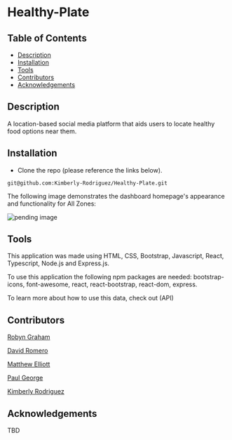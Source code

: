 # Healthy-Plate

## Table of Contents

* [Description](#description)
* [Installation](#installation)
* [Tools](#tools)
* [Contributors](#contributors)
* [Acknowledgements](#acknowledgements)

## Description

A location-based social media platform that aids users to locate healthy food options near them. 

## Installation

* Clone the repo (please reference the links below).
```
git@github.com:Kimberly-Rodriguez/Healthy-Plate.git

```

The following image demonstrates the dashboard homepage's appearance and functionality for All Zones:

![pending image]()


## Tools

This application was made using HTML, CSS, Bootstrap, Javascript, React, Typescript, Node.js and Express.js.

To use this application the following npm packages are needed: bootstrap-icons, font-awesome, react, react-bootstrap, react-dom, express. 

To learn more about how to use this data, check out (API)


 ## Contributors 

[Robyn Graham](https://github.com/robyng)

[David Romero](https://github.com/Darolo13)

[Matthew Elliott](https://github.com/MatteoThomas)

[Paul George](https://github.com/PaulWGeorge)

[Kimberly Rodriguez](https://github.com/Kimberly-Rodriguez)


## Acknowledgements
TBD




